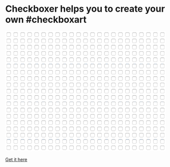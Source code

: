 # Checkboxer helps you to create your own #checkboxart
![Checkboxer](/checkboxer.gif)

[Get it here](https://volorf.github.io/checkboxer)
